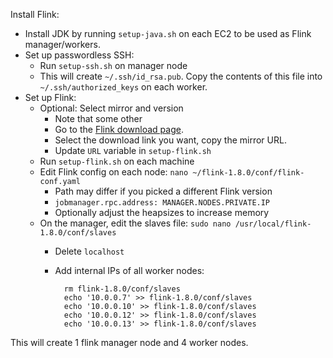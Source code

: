 Install Flink:

* Install JDK by running `setup-java.sh` on each EC2 to be used as Flink manager/workers.
* Set up passwordless SSH:
  * Run `setup-ssh.sh` on manager node
  * This will create `~/.ssh/id_rsa.pub`. Copy the contents of this file into `~/.ssh/authorized_keys` on each worker.
* Set up Flink:
  * Optional: Select mirror and version
    * Note that some other
    * Go to the [Flink download page](https://flink.apache.org/downloads.html).
    * Select the download link you want, copy the mirror URL.
    * Update `URL` variable in `setup-flink.sh`
  * Run `setup-flink.sh` on each machine
  * Edit Flink config on each node: `nano ~/flink-1.8.0/conf/flink-conf.yaml`
    * Path may differ if you picked a different Flink version
    * `jobmanager.rpc.address: MANAGER.NODES.PRIVATE.IP`
    * Optionally adjust the heapsizes to increase memory
  * On the manager, edit the slaves file: `sudo nano /usr/local/flink-1.8.0/conf/slaves`
    * Delete `localhost`
    * Add internal IPs of all worker nodes: 
      
      ```
        rm flink-1.8.0/conf/slaves
        echo '10.0.0.7' >> flink-1.8.0/conf/slaves
        echo '10.0.0.10' >> flink-1.8.0/conf/slaves
        echo '10.0.0.12' >> flink-1.8.0/conf/slaves
        echo '10.0.0.13' >> flink-1.8.0/conf/slaves
      ```
      
This will create 1 flink manager node and 4 worker nodes.
